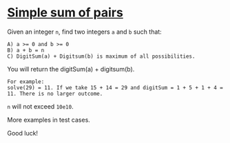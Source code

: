 # [Simple sum of pairs](https://www.codewars.com/kata/simple-sum-of-pairs "https://www.codewars.com/kata/5bc027fccd4ec86c840000b7")

Given an integer `n`, find two integers `a` and `b` such that:
```Pearl
A) a >= 0 and b >= 0
B) a + b = n
C) DigitSum(a) + Digitsum(b) is maximum of all possibilities. 
```
You will return the digitSum(a) + digitsum(b). 

```
For example:
solve(29) = 11. If we take 15 + 14 = 29 and digitSum = 1 + 5 + 1 + 4 = 11. There is no larger outcome.
```
`n` will not exceed `10e10`.

More examples in test cases. 

Good luck!
